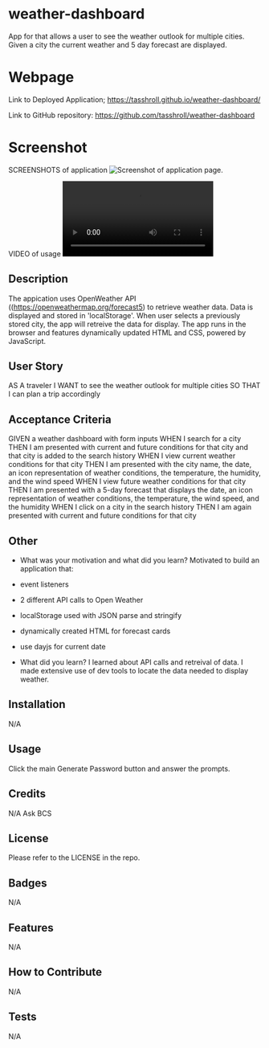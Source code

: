 # weather-dashboard

App for that allows a user to see the weather outlook for multiple cities. Given a city the current weather and 5 day forecast are displayed.

# Webpage
Link to Deployed Application;
https://tasshroll.github.io/weather-dashboard/

Link to GitHub repository:
https://github.com/tasshroll/weather-dashboard


# Screenshot
SCREENSHOTS of application
![Screenshot of application page.](Assets/img/daily-planner.png)

VIDEO of usage
![Video of application use](Assets/img/daily-planner-video.mp4)

## Description
The appication uses OpenWeather API ((https://openweathermap.org/forecast5) to retrieve weather data. Data is displayed and stored in 'localStorage'. When user selects a previously stored city, the app will retreive the data for display. The app runs in the browser and features dynamically updated HTML and CSS, powered by JavaScript.

## User Story
AS A traveler
I WANT to see the weather outlook for multiple cities
SO THAT I can plan a trip accordingly


## Acceptance Criteria

GIVEN a weather dashboard with form inputs
WHEN I search for a city
THEN I am presented with current and future conditions for that city and that city is added to the search history
WHEN I view current weather conditions for that city
THEN I am presented with the city name, the date, an icon representation of weather conditions, the temperature, the humidity, and the wind speed
WHEN I view future weather conditions for that city
THEN I am presented with a 5-day forecast that displays the date, an icon representation of weather conditions, the temperature, the wind speed, and the humidity
WHEN I click on a city in the search history
THEN I am again presented with current and future conditions for that city

## Other

- What was your motivation and what did you learn? 
Motivated to build an application that:
- event listeners
- 2 different API calls to Open Weather
- localStorage used with JSON parse and stringify
- dynamically created HTML for forecast cards
- use dayjs for current date

- What did you learn?
I learned about API calls and retreival of data. I made extensive use of dev tools to locate the data needed to display weather.

## Installation 
N/A

## Usage
Click the main Generate Password button and answer the prompts.

## Credits
N/A
Ask BCS

## License
Please refer to the LICENSE in the repo.

## Badges
N/A

## Features
N/A

## How to Contribute
N/A

## Tests
N/A
